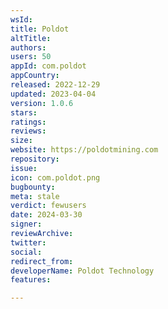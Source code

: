 ```yaml
---
wsId: 
title: Poldot
altTitle: 
authors: 
users: 50
appId: com.poldot
appCountry: 
released: 2022-12-29
updated: 2023-04-04
version: 1.0.6
stars: 
ratings: 
reviews: 
size: 
website: https://poldotmining.com
repository: 
issue: 
icon: com.poldot.png
bugbounty: 
meta: stale
verdict: fewusers
date: 2024-03-30
signer: 
reviewArchive: 
twitter: 
social: 
redirect_from: 
developerName: Poldot Technology
features: 

---
```



